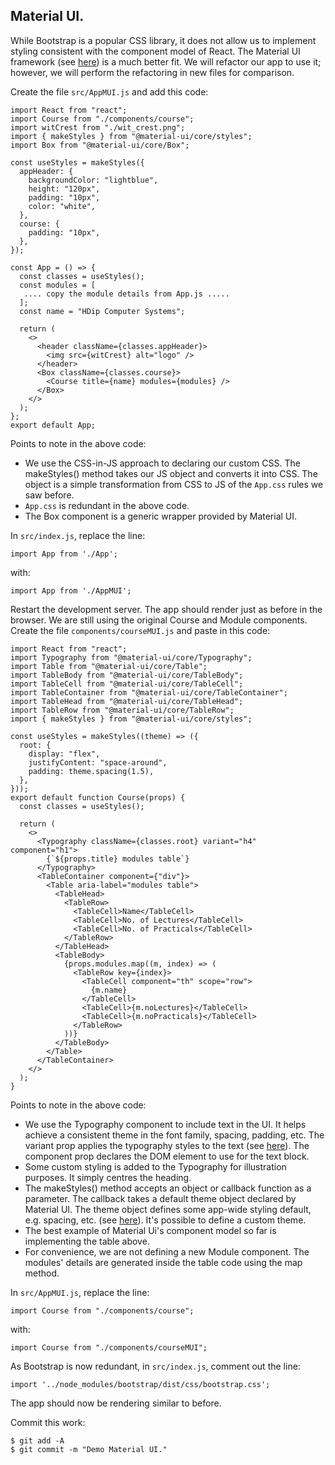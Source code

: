 ## Material UI.

While Bootstrap is a popular CSS library, it does not allow us to implement styling consistent with the component model of React. The Material UI framework (see [here](https://material-ui.com/)) is a much better fit. We will refactor our app to use it; however, we will perform the refactoring in new files for comparison.

Create the file `src/AppMUI.js` and add this code:
~~~
import React from "react";
import Course from "./components/course";
import witCrest from "./wit_crest.png";
import { makeStyles } from "@material-ui/core/styles";
import Box from "@material-ui/core/Box";

const useStyles = makeStyles({
  appHeader: {
    backgroundColor: "lightblue",
    height: "120px",
    padding: "10px",
    color: "white",
  },
  course: {
    padding: "10px",
  },
});

const App = () => {
  const classes = useStyles();
  const modules = [
   .... copy the module details from App.js .....
  ];
  const name = "HDip Computer Systems";

  return (
    <>
      <header className={classes.appHeader}>
        <img src={witCrest} alt="logo" />
      </header>
      <Box className={classes.course}>
        <Course title={name} modules={modules} />
      </Box>
    </>
  );
};
export default App;
~~~
Points to note in the above code:

+ We use the CSS-in-JS approach to declaring our custom CSS.  The makeStyles() method takes our JS object and converts it into CSS. The object is a simple transformation from CSS to JS of the `App.css` rules we saw before.
+ `App.css` is redundant in the above code.
+ The Box component is a generic wrapper provided by Material UI.

In `src/index.js`, replace the line:
~~~
import App from './App';
~~~
with:
~~~
import App from './AppMUI';
~~~
Restart the development server. The app should render just as before in the browser. We are still using the original Course and Module components. Create the file `components/courseMUI.js` and paste in this code:
~~~
import React from "react";
import Typography from "@material-ui/core/Typography";
import Table from "@material-ui/core/Table";
import TableBody from "@material-ui/core/TableBody";
import TableCell from "@material-ui/core/TableCell";
import TableContainer from "@material-ui/core/TableContainer";
import TableHead from "@material-ui/core/TableHead";
import TableRow from "@material-ui/core/TableRow";
import { makeStyles } from "@material-ui/core/styles";

const useStyles = makeStyles((theme) => ({
  root: {
    display: "flex",
    justifyContent: "space-around",
    padding: theme.spacing(1.5),
  },
}));
export default function Course(props) {
  const classes = useStyles();

  return (
    <>
      <Typography className={classes.root} variant="h4" component="h1">
        {`${props.title} modules table`}
      </Typography>
      <TableContainer component={"div"}>
        <Table aria-label="modules table">
          <TableHead>
            <TableRow>
              <TableCell>Name</TableCell>
              <TableCell>No. of Lectures</TableCell>
              <TableCell>No. of Practicals</TableCell>
            </TableRow>
          </TableHead>
          <TableBody>
            {props.modules.map((m, index) => (
              <TableRow key={index}>
                <TableCell component="th" scope="row">
                  {m.name}
                </TableCell>
                <TableCell>{m.noLectures}</TableCell>
                <TableCell>{m.noPracticals}</TableCell>
              </TableRow>
            ))}
          </TableBody>
        </Table>
      </TableContainer>
    </>
  );
}
~~~
Points to note in the above code:

+ We use the Typography component to include text in the UI. It helps achieve a consistent theme in the font family, spacing, padding, etc. The variant prop applies the typography styles to the text (see [here](https://material-ui.com/components/typography/#component)). The component prop declares the DOM element to use for the text block.
+ Some custom styling is added to the Typography for illustration purposes. It simply centres the heading. 
+ The makeStyles() method accepts an object or callback function as a parameter. The callback takes a default theme object declared by Material UI. The theme object defines some app-wide styling default, e.g. spacing,  etc. (see [here](https://material-ui.com/customization/default-theme/)). It's possible to define a custom theme.
+ The best example of Material Ui's component model so far is implementing the table above. 
+ For convenience, we are not defining a new Module component. The modules' details are generated inside the table code using the map method.

In `src/AppMUI.js`, replace the line:
~~~
import Course from "./components/course";
~~~
with:
~~~
import Course from "./components/courseMUI";
~~~
As Bootstrap is now redundant, in `src/index.js`, comment out the line:
~~~
import '../node_modules/bootstrap/dist/css/bootstrap.css';
~~~

The app should now be rendering similar to before.

Commit this work:
~~~
$ git add -A
$ git commit -m "Demo Material UI."
~~~